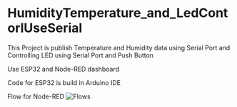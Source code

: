 # HumidityTemperature_and_LedContorlUseSerial
This Project is publish Temperature and Humidity data using Serial Port and Controlling LED using Serial Port and Push Button

Use ESP32 and Node-RED dashboard

Code for ESP32 is build in Arduino IDE

Flow for Node-RED
![Flows](https://user-images.githubusercontent.com/77771888/119212526-266dba80-bae3-11eb-8bb7-d75fe39026f9.png)
